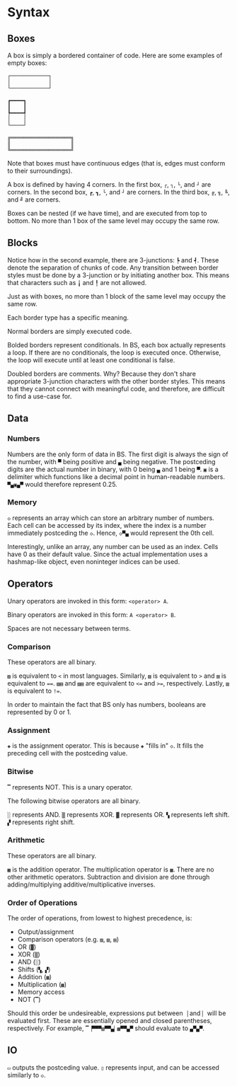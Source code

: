 # Syntax

## Boxes

A box is simply a bordered container of code.
Here are some examples of empty boxes:

```bs
┌────────────┐
│            │
└────────────┘
```

```bs
┏━━━━┓
┃    ┃
┡━━━━┩
│    │
└────┘
```

```bs
╔═══════════════════╗
║                   ║
╚═══════════════════╝
```

Note that boxes must have continuous edges (that is, edges must conform to their surroundings).

A box is defined by having 4 corners. In the first box, `┌`, `┐`, `└`, and `┘` are corners. In the second box, `┏`, `┓`, `└`, and `┘` are corners. In the third box, `╔`, `╗`, `╚`, and `╝` are corners.

Boxes can be nested (if we have time), and are executed from top to bottom.
No more than 1 box of the same level may occupy the same row.

## Blocks

Notice how in the second example, there are 3-junctions: `┡` and `┩`.
These denote the separation of chunks of code.
Any transition between border styles must be done by a 3-junction or by initiating another box.
This means that characters such as `╽` and `╿` are not allowed.

Just as with boxes, no more than 1 block of the same level may occupy the same row.

Each border type has a specific meaning.

Normal borders are simply executed code.

Bolded borders represent conditionals. In BS, each box actually represents a loop. If there are no conditionals, the loop is executed once. Otherwise, the loop will execute until at least one conditional is false.

Doubled borders are comments.
Why? Because they don't share appropriate 3-junction characters with the other border styles. This means that they cannot connect with meaningful code, and therefore, are difficult to find a use-case for.

## Data

### Numbers

Numbers are the only form of data in BS. The first digit is always the sign of the number, with `▀` being positive and `▄` being negative. The postceding digits are the actual number in binary, with 0 being `▄` and 1 being `▀`. `▣` is a delimiter which functions like a decimal point in human-readable numbers. `▀▄▣▄▀` would therefore represent 0.25.

### Memory

`◇` represents an array which can store an arbitrary number of numbers.
Each cell can be accessed by its index, where the index is a number immediately postceding the `◇`. Hence, `◇▀▄` would represent the 0th cell.

Interestingly, unlike an array, any number can be used as an index. Cells have 0 as their default value. Since the actual implementation uses a hashmap-like object, even noninteger indices can be used.

## Operators

Unary operators are invoked in this form: `<operator> A`.

Binary operators are invoked in this form: `A <operator> B`.

Spaces are not necessary between terms.

### Comparison

These operators are all binary.

`▨` is equivalent to `<` in most languages.
Similarly, `▧` is equivalent to `>` and `▤` is equivalent to `==`.
`▨▤` and `▧▤` are equivalent to `<=` and `>=`, respectively.
Lastly, `▥` is equivalent to `!=`.

In order to maintain the fact that BS only has numbers, booleans are represented by 0 or 1.

### Assignment

`◈` is the assignment operator. This is because `◈` "fills in" `◇`. It fills the preceding cell with the postceding value.

### Bitwise

`▔` represents NOT. This is a unary operator.

The following bitwise operators are all binary.

`░` represents AND. `▒` represents XOR. `▓` represents OR. `▚` represents left shift. `▞` represents right shift.

### Arithmetic

These operators are all binary.

`▦` is the addition operator. The multiplication operator is `▩`. There are no other arithmetic operators. Subtraction and division are done through adding/multiplying additive/multiplicative inverses.

### Order of Operations

The order of operations, from lowest to highest precedence, is:

- Output/assignment
- Comparison operators (e.g. `▨`, `▧`, `▤`)
- OR (`▓`)
- XOR (`▒`)
- AND (`░`)
- Shifts (`▚`, `▞`)
- Addition (`▦`)
- Multiplication (`▩`)
- Memory access
- NOT (`▔`)

Should this order be undesireable, expressions put between `▕` and `▏` will be evaluated first. These are essentially opened and closed parentheses, respectively. For example, `▔▕▀▀▀▨▀▀▄▏▩▀▀▄▀` should evaluate to `▄▀▄▀`.

## IO

`▭` outputs the postceding value. `▯` represents input, and can be accessed similarly to `◇`.
